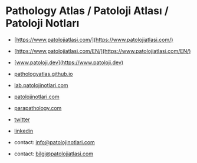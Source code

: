 # Pathology Atlas / Patoloji Atlası / Patoloji Notları

- [https://www.patolojiatlasi.com/](https://www.patolojiatlasi.com/)
- [https://www.patolojiatlasi.com/EN/](https://www.patolojiatlasi.com/EN/)

- [www.patoloji.dev](https://www.patoloji.dev)
- [pathologyatlas.github.io](https://pathologyatlas.github.io/)
- [lab.patolojinotlari.com](https://lab.patolojinotlari.com)
- [patolojinotlari.com](https://patolojinotlari.com)
- [parapathology.com](https://parapathology.com)
- [twitter](https://twitter.com/patolojinotlari)
- [linkedin](https://www.linkedin.com/company/patoloji-notlari)

- contact: info@patolojinotlari.com
- contact: bilgi@patolojiatlasi.com
